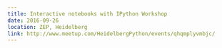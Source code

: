 ```yaml
---
title: Interactive notebooks with IPython Workshop
date: 2016-09-26
location: ZEP, Heidelberg
link: http://www.meetup.com/HeidelbergPython/events/qhqmplyvmbjc/
---
```

